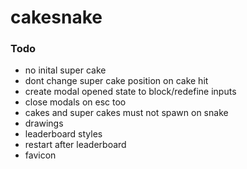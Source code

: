 # cakesnake

### Todo

- no inital super cake
- dont change super cake position on cake hit
- create modal opened state to block/redefine inputs
- close modals on esc too
- cakes and super cakes must not spawn on snake
- drawings
- leaderboard styles
- restart after leaderboard
- favicon
